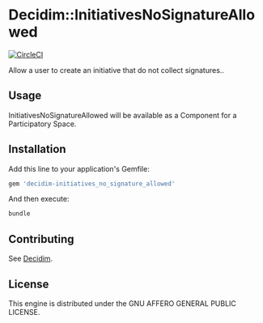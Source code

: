 # Decidim::InitiativesNoSignatureAllowed

[![CircleCI](https://circleci.com/gh/OpenSourcePolitics/decidim-module-initiatives_nosignature_allowed.svg?style=svg)](https://circleci.com/gh/OpenSourcePolitics/decidim-module-initiatives_nosignature_allowed)

Allow a user to create an initiative that do not collect signatures..

## Usage

InitiativesNoSignatureAllowed will be available as a Component for a Participatory
Space.

## Installation

Add this line to your application's Gemfile:

```ruby
gem 'decidim-initiatives_no_signature_allowed'
```

And then execute:

```bash
bundle
```

## Contributing

See [Decidim](https://github.com/decidim/decidim).

## License

This engine is distributed under the GNU AFFERO GENERAL PUBLIC LICENSE.

